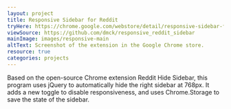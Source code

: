 ```yaml
---
layout: project
title: Responsive Sidebar for Reddit
tryHere: https://chrome.google.com/webstore/detail/responsive-sidebar-for-re/cndgjpnecphpmehnehcgommajdhajabc
viewSource: https://github.com/dmck/responsive_reddit_sidebar
mainImage: images/responsive-main
altText: Screenshot of the extension in the Google Chrome store.
resource: true
categories: projects
---
```

Based on the open-source Chrome extension Reddit Hide Sidebar, this program uses jQuery to automatically hide the right sidebar at 768px. It adds a new toggle to disable responsiveness, and uses Chrome.Storage to save the state of the sidebar.
